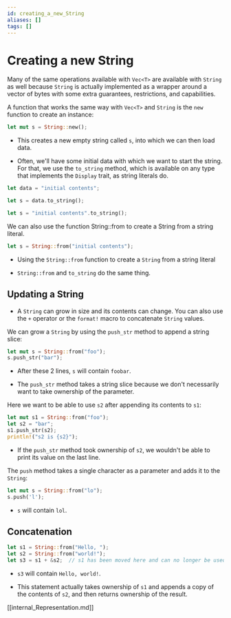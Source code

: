 ```yaml
---
id: creating_a_new_String
aliases: []
tags: []
---
```


# Creating a new String

Many of the same operations available with `Vec<T>` are available with `String`
as well because `String` is actually implemented as a wrapper around a vector of
bytes with some extra guarantees, restrictions, and capabilities.

A function that works the same way with `Vec<T>` and `String` is the `new`
function to create an instance:

```rust
let mut s = String::new();
```

- This creates a new empty string called `s`, into which we can then load data.

- Often, we'll have some initial data with which we want to start the string.
  For that, we use the `to_string` method, which is available on any type that
  implements the `Display` trait, as string literals do.

```rust
let data = "initial contents";

let s = data.to_string();

let s = "initial contents".to_string();
```

We can also use the function String::from to create a String from a string literal.

```rust
let s = String::from("initial contents");
```

- Using the `String::from` function to create a `String` from a string literal

- `String::from` and `to_string` do the same thing.

## Updating a String

- A `String` can grow in size and its contents can change. You can also use the
  `+` operator or the `format!` macro to concatenate `String` values.

We can grow a `String` by using the `push_str` method to append a string slice:

```rust
let mut s = String::from("foo");
s.push_str("bar");
```

- After these 2 lines, `s` will contain `foobar`.

- The `push_str` method takes a string slice because we don't necessarily want
  to take ownership of the parameter.

Here we want to be able to use `s2` after appending its contents to `s1`:

```rust
let mut s1 = String::from("foo");
let s2 = "bar";
s1.push_str(s2);
println!("s2 is {s2}");
```

- If the `push_str` method took ownership of `s2`, we wouldn't be able to print
  its value on the last line.

The `push` method takes a single character as a parameter and adds it to the
`String`:

```rust
let mut s = String::from("lo");
s.push('l');
```

- `s` will contain `lol`.

## Concatenation

```rust
let s1 = String::from("Hello, ");
let s2 = String::from("world!");
let s3 = s1 + &s2;  // s1 has been moved here and can no longer be used
```

- `s3` will contain `Hello, world!`.

- This statement actually takes ownership of `s1` and appends a copy of the
  contents of `s2`, and then returns ownership of the result.

[[internal_Representation.md]]
